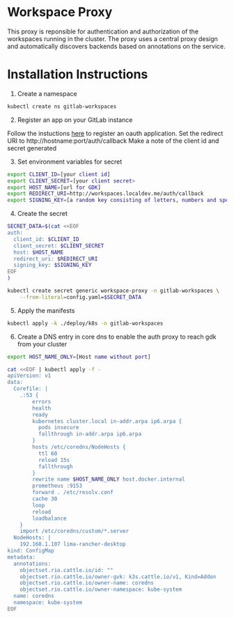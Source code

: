 # Workspace Proxy

This proxy is reponsible for authentication and authorization of the workspaces running in the cluster.
The proxy uses a central proxy design and automatically discovers backends based on annotations on the service.

# Installation Instructions

1. Create a namespace

```sh
kubectl create ns gitlab-workspaces
```

2. Register an app on your GitLab instance

Follow the instuctions [here](https://docs.gitlab.com/ee/integration/oauth_provider.html) to register an oauth application.
Set the redirect URI to http://hostname:port/auth/callback
Make a note of the client id and secret generated

3. Set environment variables for secret
```sh
export CLIENT_ID=[your client id]
export CLIENT_SECRET=[your client secret>
export HOST_NAME=[url for GDK]
export REDIRECT_URI=http://workspaces.localdev.me/auth/callback
export SIGNING_KEY=[a random key consisting of letters, numbers and special chars]
```

4. Create the secret
```sh
SECRET_DATA=$(cat <<EOF
auth:
  client_id: $CLIENT_ID
  client_secret: $CLIENT_SECRET
  host: $HOST_NAME
  redirect_uri: $REDIRECT_URI
  signing_key: $SIGNING_KEY
EOF
)

kubectl create secret generic workspace-proxy -n gitlab-workspaces \
	--from-literal=config.yaml=$SECRET_DATA
```

5. Apply the manifests

```sh
kubectl apply -k ./deploy/k8s -n gitlab-workspaces
```

6. Create a DNS entry in core dns to enable the auth proxy to reach gdk from your cluster

```sh
export HOST_NAME_ONLY=[Host name without port]

cat <<EOF | kubectl apply -f -
apiVersion: v1
data:
  Corefile: |
    .:53 {
        errors
        health
        ready
        kubernetes cluster.local in-addr.arpa ip6.arpa {
          pods insecure
          fallthrough in-addr.arpa ip6.arpa
        }
        hosts /etc/coredns/NodeHosts {
          ttl 60
          reload 15s
          fallthrough
        }
        rewrite name $HOST_NAME_ONLY host.docker.internal
        prometheus :9153
        forward . /etc/resolv.conf
        cache 30
        loop
        reload
        loadbalance
    }
    import /etc/coredns/custom/*.server
  NodeHosts: |
    192.168.1.107 lima-rancher-desktop
kind: ConfigMap
metadata:
  annotations:
    objectset.rio.cattle.io/id: ""
    objectset.rio.cattle.io/owner-gvk: k3s.cattle.io/v1, Kind=Addon
    objectset.rio.cattle.io/owner-name: coredns
    objectset.rio.cattle.io/owner-namespace: kube-system
  name: coredns
  namespace: kube-system
EOF

```